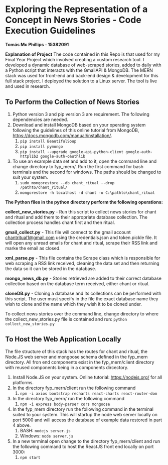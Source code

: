 # Exploring the Representation of a Concept in News Stories - Code Execution Guidelines

**Tomás Mc Phillips - 15382091**

**Explanation of Project**
The code contained in this Repo is that used for my Final Year Project which involved creating a custom research tool. I developed a dynamic database of web-scraped stories, added to daily with a Python script that interacts with the GmailAPI & MongoDB. The MERN stack was used for front-end and back-end design & development for this full stack project. I deployed the solution to a Linux server. The tool is live and used in research.

## To Perform the Collection of News Stories

1. Python version 3 and pip version 3 are requirement. The following dependencies are needed.
2. Download and install MongoDB based on your operating system following the guidelines of this online tutorial from MongoDB, https://docs.mongodb.com/manual/installation/.
    1. `pip install BeautifulSoup`
    2. `pip install pymongo`
    3. `pip install --upgrade google-api-python-client google-auth-httplib2 google-auth-oauthlib`
3. To use an example data set and add to it, open the command line and change directory to fyp_mern/. Run the first command for bash terminals and the second for windows. The paths should be changed to suit your system. 
    1. `sudo mongorestore --db chant_ritual --drop /pathto/chant_ritual/`
    2. `mongorestore -h localhost -d chant -o C:\pathto\chant_ritual`

**The Python files in the python directory perform the following operations:**

**collect_new_stories.py**   - Run this script to collect news stories for chant and ritual and add them to their appropriate database collection. The collection process handles chant first and then ritual.

**gmail_collect.py**    -   This file will connect to the gmail account chantritual1@gmail.com using the credentials.json and token.pickle file. It will open any unread emails for chant and ritual, scrape their RSS link and marke the email as closed.

**xml_parse.py**  -   This file contains the Scrape class which is responsible for web scraping a RSS link received, cleaning the data set and then returning the data so it can be stored in the database.

**mongo_news_db.py**  -   Stories retrieved are added to their correct database collection based on the database term received, either chant or ritual.

**cloneDB.py**    -   Cloning a database and its collections can be performed with this script. The user must specify in the file the exact database name they wish to clone and the name which they wish it to be cloned under.


To collect news stories over the command line, change directory to where the collect_new_stories.py file is contained and run:
`python collect_new_stories.py`

## To Host the Web Application Locally

The file structure of this stack has the routes for chant and ritual, the Node.JS web server and mongoose schema defined in the fyp_mern directory. All fron end components exist in the fyp_mern/client directory with reused components being in a components dircectory.

1. Install Node.JS on your system. Online tutorial: https://nodejs.org/ for all platforms.
2. In the directory fyp_mern/client run the following command
    1. `npm -i axios bootstrap recharts react-charts react-router-dom`
3. In the directory fyp_mern/ run the following command
    1. `npm -i express body-parser cors mongoose`
4. In the fyp_mern directory run the following command in the terminal suited to your system. This will startup the node web server locally on port 5000 and will access the database of example data restored in part 4 above.
    1.  BASH:  `nodejs server.js`
    2. Windows: `node server.js`
5. In a new terminal open change to the directory fyp_mern/client and run the following command to host the ReactJS front end locally on port 3000:
    1. `npm start`

